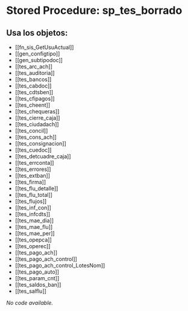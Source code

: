 # Stored Procedure: sp_tes_borrado

## Usa los objetos:
- [[fn_sis_GetUsuActual]]
- [[gen_configtipo]]
- [[gen_subtipodoc]]
- [[tes_arc_ach]]
- [[tes_auditoria]]
- [[tes_bancos]]
- [[tes_cabdoc]]
- [[tes_cdtsben]]
- [[tes_cfipagos]]
- [[tes_cheent]]
- [[tes_chequeras]]
- [[tes_cierre_caja]]
- [[tes_ciudadach]]
- [[tes_concil]]
- [[tes_cons_ach]]
- [[tes_consignacion]]
- [[tes_cuedoc]]
- [[tes_detcuadre_caja]]
- [[tes_errconta]]
- [[tes_errores]]
- [[tes_extban]]
- [[tes_firma]]
- [[tes_flu_detalle]]
- [[tes_flu_total]]
- [[tes_flujos]]
- [[tes_inf_con]]
- [[tes_infcdts]]
- [[tes_mae_dia]]
- [[tes_mae_flu]]
- [[tes_mae_per]]
- [[tes_opepca]]
- [[tes_operec]]
- [[tes_pago_ach]]
- [[tes_pago_ach_control]]
- [[tes_pago_ach_control_LotesNom]]
- [[tes_pago_auto]]
- [[tes_param_cnt]]
- [[tes_saldos_ban]]
- [[tes_salflu]]

*No code available.*

